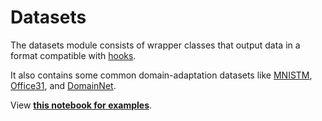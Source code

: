 # Datasets

The datasets module consists of wrapper classes that output data in a format compatible with [hooks](../hooks/index.md).

It also contains some common domain-adaptation datasets like [MNISTM](mnistm.md), [Office31](office31.md), and [DomainNet](domainnet.md).

View **[this notebook for examples](https://github.com/KevinMusgrave/pytorch-adapt/tree/main/examples/notebooks/docs_examples/datasets.ipynb)**.